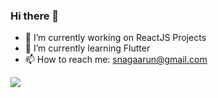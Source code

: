 ### Hi there 👋
- 🔭 I’m currently working on ReactJS Projects
- 🌱 I’m currently learning Flutter
- 📫 How to reach me: snagaarun@gmail.com

<img src = "https://github-readme-stats.vercel.app/api?username=nagaarun30&theme=radical"/>
<!--
**nagaarun30/nagaarun30** is a ✨ _special_ ✨ repository because its `README.md` (this file) appears on your GitHub profile.

Here are some ideas to get you started:

- 🔭 I’m currently working on ...
- 🌱 I’m currently learning Flutter
- 👯 I’m looking to collaborate on ...
- 🤔 I’m looking for help with ...
- 💬 Ask me about ...
- 📫 How to reach me: ...
- 😄 Pronouns: ...
- ⚡ Fun fact: ...
-->
